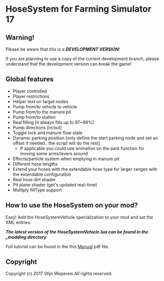 # HoseSystem for Farming Simulator 17

## Warning!
Please be aware that this is a ***DEVELOPMENT VERSION***!

If you are planning to use a copy of the current development branch, please understand that the development version can break the game!

## Global features
- Player controlled
- Player restrictions
- Helper text on target nodes
- Pump from/to vehicle to vehicle
- Pump from/to the manure pit
- Pump from/to station
- Real filling [it always fills up to 97~99%]
- Pump directions [in/out]
- Toggle lock and manure flow state
- Dynamic parking position [only define the start parking node and set an offset if needed.. the script will do the rest]
  - If applicable you could use animation on the park function for moving some arms/levers around
- Effects/particle system when emptying in manure pit
- Different hose lengths
- Extend your hoses with the extendable hose type for larger ranges with the extendable configuration
- Real hose dirt shader
- Pit plane shader (get's updated real-time)
- Multiply fillType support

## How to use the HoseSystem on your mod?
Easy! Add the HoseSystemVehicle specialization to your mod and set the XML entries.

***The latest version of the HoseSystemVehicle.lua can be found in the _modding directory***

Full tutorial can be found in the this [Manual](https://www.dropbox.com/s/t7wm0nsqd4hb8u6/Manual%20Attaching.pdf?dl=0) pdf file.

## Copyright
Copyright (c) 2017 Stijn Wopereis
All rights reserved.